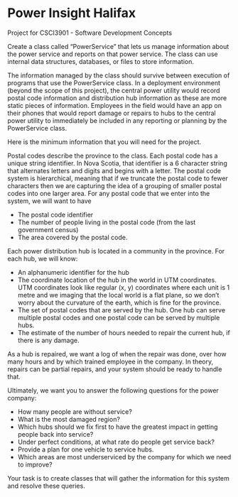 # Power Insight Halifax

Project for CSCI3901 - Software Development Concepts

Create a class called “PowerService” that lets us manage information about the power service and reports on that power service. The class can use internal data structures, databases, or files to store information.

The information managed by the class should survive between execution of programs that use the PowerService class. In a deployment environment (beyond the scope of this project), the central power utility would record postal code information and distribution hub information as these are more static pieces of information. Employees in the field would have an app on their phones that would report damage or repairs to hubs to the central power utility to immediately be included in any reporting or planning by the PowerService class.

Here is the minimum information that you will need for the project.

Postal codes describe the province to the class. Each postal code has a unique string identifier. In Nova Scotia, that identifier is a 6 character string that alternates letters and digits and begins with a letter. The postal code system is hierarchical, meaning that if we truncate the postal code to fewer characters then we are capturing the idea of a grouping of smaller postal codes into one larger area. For any postal code that we enter into the system, we will want to have 
- The postal code identifier
- The number of people living in the postal code (from the last government census)
- The area covered by the postal code.
  
Each power distribution hub is located in a community in the province. For each hub, we will know:
- An alphanumeric identifier for the hub
- The coordinate location of the hub in the world in UTM coordinates. UTM coordinates
  look like regular (x, y) coordinates where each unit is 1 metre and we imaging that the
  local world is a flat plane, so we don’t worry about the curvature of the earth, which is
  fine for the province.
- The set of postal codes that are served by the hub. One hub can serve multiple postal
  codes and one postal code can be served by multiple hubs.
- The estimate of the number of hours needed to repair the current hub, if there is any
  damage.
  
As a hub is repaired, we want a log of when the repair was done, over how many hours and by which trained employee in the company. In theory, repairs can be partial repairs, and your system should be ready to handle that.

Ultimately, we want you to answer the following questions for the power company:
- How many people are without service?
- What is the most damaged region?
- Which hubs should we fix first to have the greatest impact in getting people back into
  service?
- Under perfect conditions, at what rate do people get service back?
- Provide a plan for one vehicle to service hubs.
- Which areas are most underserviced by the company for which we need to improve?
  
Your task is to create classes that will gather the information for this system and resolve these queries.
